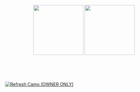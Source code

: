 <p align="center">
  <img height="160px" src="https://github-readme-stats.vercel.app/api?username=NERDHEAD-lab&theme=vue-dark&show_icons=true&hide_border=false&count_private=true" />
  <img height="160px" src="https://github-readme-stats.vercel.app/api/top-langs/?username=NERDHEAD-lab&theme=vue-dark&show_icons=true&hide_border=false&layout=compact" />
</p>

<br><br><br><br>
[![Refresh Camo (OWNER ONLY)](https://img.shields.io/badge/Refresh--Camo-OWNER%20ONLY-blue?logo=github)](../../actions/workflows/refresh-camo.yml)

